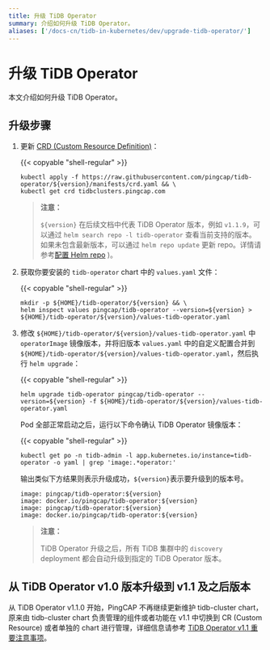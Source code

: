 ```yaml
---
title: 升级 TiDB Operator
summary: 介绍如何升级 TiDB Operator。
aliases: ['/docs-cn/tidb-in-kubernetes/dev/upgrade-tidb-operator/']
---
```


# 升级 TiDB Operator

本文介绍如何升级 TiDB Operator。

## 升级步骤

1. 更新 [CRD (Custom Resource Definition)](https://kubernetes.io/docs/tasks/access-kubernetes-api/custom-resources/custom-resource-definitions/)：

    {{< copyable "shell-regular" >}}

    ```shell
    kubectl apply -f https://raw.githubusercontent.com/pingcap/tidb-operator/${version}/manifests/crd.yaml && \
    kubectl get crd tidbclusters.pingcap.com
    ```

    > **注意：**
    >
    > `${version}` 在后续文档中代表 TiDB Operator 版本，例如 `v1.1.9`，可以通过 `helm search repo -l tidb-operator` 查看当前支持的版本。
    > 如果未包含最新版本，可以通过 `helm repo update` 更新 repo。详情请参考[配置 Helm repo](tidb-toolkit.md#配置-helm-repo) )。

2. 获取你要安装的 `tidb-operator` chart 中的 `values.yaml` 文件：

    {{< copyable "shell-regular" >}}

    ```shell
    mkdir -p ${HOME}/tidb-operator/${version} && \
    helm inspect values pingcap/tidb-operator --version=${version} > ${HOME}/tidb-operator/${version}/values-tidb-operator.yaml
    ```
    
3. 修改 `${HOME}/tidb-operator/${version}/values-tidb-operator.yaml` 中 `operatorImage` 镜像版本，并将旧版本 `values.yaml` 中的自定义配置合并到 `${HOME}/tidb-operator/${version}/values-tidb-operator.yaml`，然后执行 `helm upgrade`：

    {{< copyable "shell-regular" >}}

    ```shell
    helm upgrade tidb-operator pingcap/tidb-operator --version=${version} -f ${HOME}/tidb-operator/${version}/values-tidb-operator.yaml
    ```
    
    Pod 全部正常启动之后，运行以下命令确认 TiDB Operator 镜像版本：

    {{< copyable "shell-regular" >}}

    ```shell
    kubectl get po -n tidb-admin -l app.kubernetes.io/instance=tidb-operator -o yaml | grep 'image:.*operator:'
    ```

    输出类似下方结果则表示升级成功，`${version}`表示要升级到的版本号。

    ```
    image: pingcap/tidb-operator:${version}
    image: docker.io/pingcap/tidb-operator:${version}
    image: pingcap/tidb-operator:${version}
    image: docker.io/pingcap/tidb-operator:${version}
    ```

    > **注意：**
    >
    > TiDB Operator 升级之后，所有 TiDB 集群中的 `discovery` deployment 都会自动升级到指定的 TiDB Operator 版本。

## 从 TiDB Operator v1.0 版本升级到 v1.1 及之后版本

从 TiDB Operator v1.1.0 开始，PingCAP 不再继续更新维护 tidb-cluster chart，原来由 tidb-cluster chart 负责管理的组件或者功能在 v1.1 中切换到 CR (Custom Resource) 或者单独的 chart 进行管理，详细信息请参考 [TiDB Operator v1.1 重要注意事项](notes-tidb-operator-v1.1.md)。
